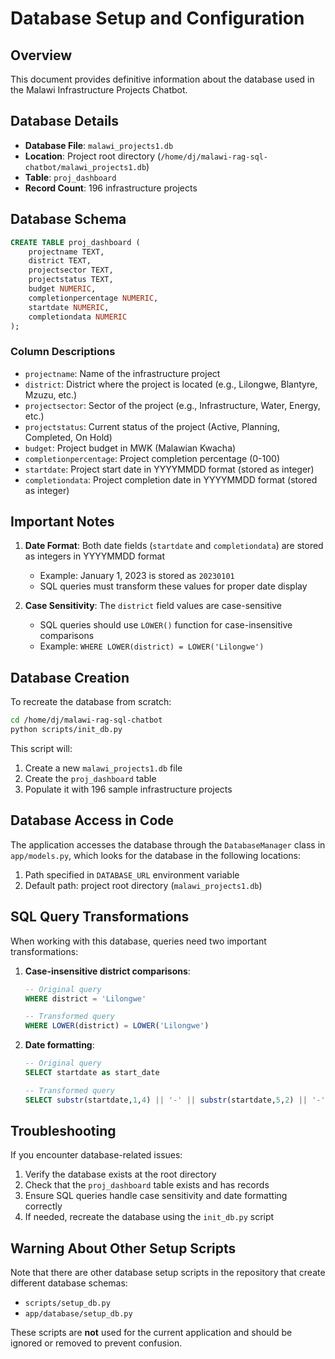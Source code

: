 # Database Setup and Configuration

## Overview
This document provides definitive information about the database used in the Malawi Infrastructure Projects Chatbot.

## Database Details
- **Database File**: `malawi_projects1.db`
- **Location**: Project root directory (`/home/dj/malawi-rag-sql-chatbot/malawi_projects1.db`)
- **Table**: `proj_dashboard`
- **Record Count**: 196 infrastructure projects

## Database Schema
```sql
CREATE TABLE proj_dashboard (
    projectname TEXT,
    district TEXT,
    projectsector TEXT,
    projectstatus TEXT,
    budget NUMERIC,
    completionpercentage NUMERIC,
    startdate NUMERIC,
    completiondata NUMERIC
);
```

### Column Descriptions
- `projectname`: Name of the infrastructure project
- `district`: District where the project is located (e.g., Lilongwe, Blantyre, Mzuzu, etc.)
- `projectsector`: Sector of the project (e.g., Infrastructure, Water, Energy, etc.)
- `projectstatus`: Current status of the project (Active, Planning, Completed, On Hold)
- `budget`: Project budget in MWK (Malawian Kwacha)
- `completionpercentage`: Project completion percentage (0-100)
- `startdate`: Project start date in YYYYMMDD format (stored as integer)
- `completiondata`: Project completion date in YYYYMMDD format (stored as integer)

## Important Notes
1. **Date Format**: Both date fields (`startdate` and `completiondata`) are stored as integers in YYYYMMDD format
   - Example: January 1, 2023 is stored as `20230101`
   - SQL queries must transform these values for proper date display

2. **Case Sensitivity**: The `district` field values are case-sensitive
   - SQL queries should use `LOWER()` function for case-insensitive comparisons
   - Example: `WHERE LOWER(district) = LOWER('Lilongwe')`

## Database Creation
To recreate the database from scratch:

```bash
cd /home/dj/malawi-rag-sql-chatbot
python scripts/init_db.py
```

This script will:
1. Create a new `malawi_projects1.db` file
2. Create the `proj_dashboard` table
3. Populate it with 196 sample infrastructure projects

## Database Access in Code
The application accesses the database through the `DatabaseManager` class in `app/models.py`, which looks for the database in the following locations:
1. Path specified in `DATABASE_URL` environment variable
2. Default path: project root directory (`malawi_projects1.db`)

## SQL Query Transformations
When working with this database, queries need two important transformations:

1. **Case-insensitive district comparisons**:
   ```sql
   -- Original query
   WHERE district = 'Lilongwe'
   
   -- Transformed query
   WHERE LOWER(district) = LOWER('Lilongwe')
   ```

2. **Date formatting**:
   ```sql
   -- Original query
   SELECT startdate as start_date
   
   -- Transformed query
   SELECT substr(startdate,1,4) || '-' || substr(startdate,5,2) || '-' || substr(startdate,7,2) as start_date
   ```

## Troubleshooting
If you encounter database-related issues:

1. Verify the database exists at the root directory
2. Check that the `proj_dashboard` table exists and has records
3. Ensure SQL queries handle case sensitivity and date formatting correctly
4. If needed, recreate the database using the `init_db.py` script

## Warning About Other Setup Scripts
Note that there are other database setup scripts in the repository that create different database schemas:
- `scripts/setup_db.py`
- `app/database/setup_db.py`

These scripts are **not** used for the current application and should be ignored or removed to prevent confusion.

